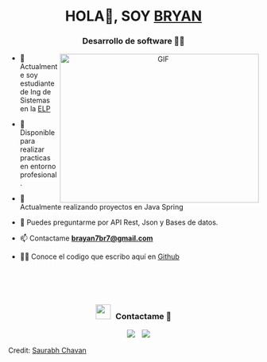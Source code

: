 <h1 align="center">HOLA👋, SOY <a href="https://github.com/bryanby2002" target="_blank">
BRYAN</a></h1>
<h3 align="center">Desarrollo de software 👨‍💻</h3>

<a target="_blank" align="center">
  <img align="right" top="500" height="300" width="400" alt="GIF" src="https://media.giphy.com/media/SWoSkN6DxTszqIKEqv/giphy.gif">
</a>

- 🔭 Actualmente soy estudiante de Ing de Sistemas en la <a href="https://www.elp.edu.pe/ingenier%C3%ADa-de-sistemas-de-informacion" target="_blank">ELP</a>

- 🤝 Disponible para realizar practicas en entorno profesional.

- 🌱 Actualmente realizando proyectos en Java Spring

- 📝 Puedes preguntarme por API Rest, Json y Bases de datos.

- 📫 Contactame **brayan7br7@gmail.com**

- 👨‍💻 Conoce el codigo que escribo aquí en <a href="https://github.com/bryanby2002?tab=repositories" target="blank">Github</a>
<br/>
<br/>
<br/>
<h3 align="center" > <img src="https://media.giphy.com/media/iY8CRBdQXODJSCERIr/giphy.gif" width="30" height="30" style="margin-right: 10px;">Contactame 🤝 </h3>

<p align="center">

 <div align="center"  class="icons-social" style="margin-left: 10px;">
        <a style="margin-left: 10px;"  target="_blank" href="https://www.linkedin.com/in/bryanby2002/">
			<img src="https://img.icons8.com/doodle/40/000000/linkedin--v2.png"></a>
        <a style="margin-left: 10px;" target="_blank" href="https://github.com/bryanby2002">
		<img src="https://img.icons8.com/doodle/40/000000/github--v1.png"></a>
      </div>

</p>


Credit: [Saurabh Chavan](https://github.com/100rabhcsmc)


